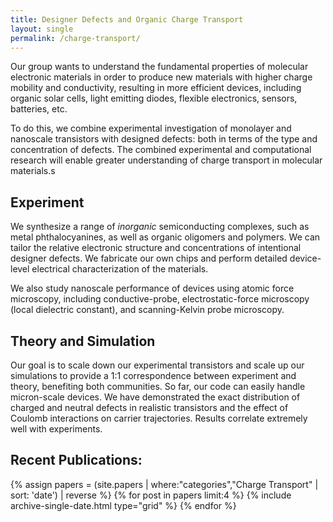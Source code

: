 ```yaml
---
title: Designer Defects and Organic Charge Transport
layout: single
permalink: /charge-transport/
---
```


Our group wants to understand the fundamental properties of molecular electronic materials in order to produce
new materials with higher charge mobility and conductivity, resulting in more efficient devices, including
organic solar cells, light emitting diodes, flexible electronics, sensors, batteries, etc.

To do this, we combine experimental investigation of monolayer and nanoscale transistors with designed defects: both in terms of the type and concentration of defects. The combined experimental and computational research will enable greater understanding of charge transport in molecular materials.s

## Experiment

We synthesize a range of _inorganic_ semiconducting complexes, such as metal phthalocyanines, as well as organic oligomers and polymers. We can tailor the relative electronic structure and concentrations of intentional designer defects. We fabricate our own chips and perform detailed device-level electrical characterization of the materials.

We also study nanoscale performance of devices using atomic force microscopy, including conductive-probe, electrostatic-force microscopy (local dielectric constant), and scanning-Kelvin probe microscopy.

## Theory and Simulation

Our goal is to scale down our experimental transistors and scale up our simulations to provide a 1:1 correspondence between experiment and theory, benefiting both communities. So far, our code can easily handle micron-scale devices. We have demonstrated the exact distribution of charged and neutral defects in realistic transistors and the effect of Coulomb interactions on carrier trajectories. Results correlate extremely well with experiments.

## Recent Publications:

<div class="grid__wrapper">
  {% assign papers = (site.papers | where:"categories","Charge Transport" | sort: 'date') | reverse %}
  {% for post in papers limit:4 %}
      {% include archive-single-date.html type="grid" %}
  {% endfor %}
</div>
